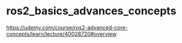 # ros2_basics_advances_concepts
https://udemy.com/course/ros2-advanced-core-concepts/learn/lecture/40028720#overview
